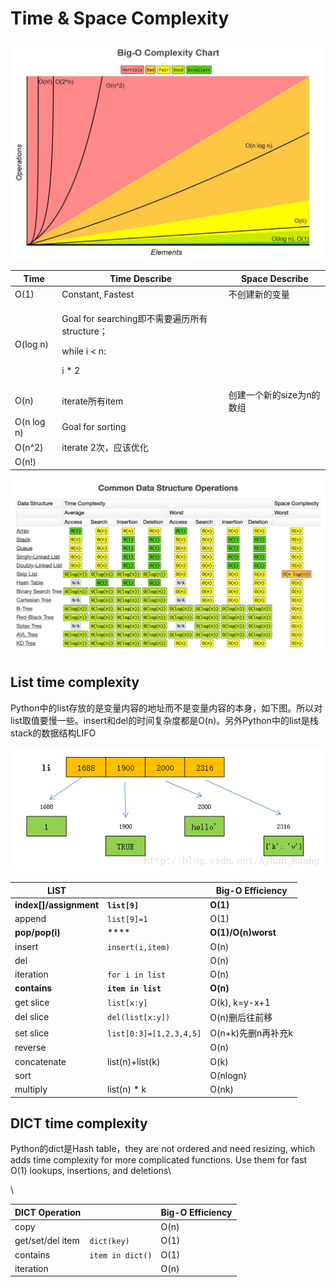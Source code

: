 # Time & Space Complexity

![](<../.gitbook/assets/image (37).png>)

| Time       | Time Describe                                                                       | Space Describe  |
| ---------- | ----------------------------------------------------------------------------------- | --------------- |
| O(1)       | Constant, Fastest                                                                   | 不创建新的变量         |
| O(log n)   | <p>Goal for searching即不需要遍历所有structure；</p><p>while i &#x3C; n:</p><p>    i * 2</p> |                 |
| O(n)       | iterate所有item                                                                       | 创建一个新的size为n的数组 |
| O(n log n) | Goal for sorting                                                                    |                 |
| O(n^2)     | iterate 2次，应该优化                                                                     |                 |
| O(n!)      |                                                                                     |                 |

![](<../.gitbook/assets/image (38).png>)

## List time complexity

Python中的list存放的是变量内容的地址而不是变量内容的本身，如下图。所以对list取值要慢一些。insert和del的时间复杂度都是O(n)。另外Python中的list是栈stack的数据结构LIFO

![](<../.gitbook/assets/image (91).png>)

| **LIST**                |                         | **Big-O Efficiency** |
| ----------------------- | ----------------------- | -------------------- |
| **index\[]/assignment** | **`list[9]`**           | **O(1)**             |
| append                  | `list[9]=1`             | O(1)                 |
| **pop/pop(i)**          | ****                    | **O(1)/O(n)worst**   |
| insert                  | `insert(i,item)`        | O(n)                 |
| del                     |                         | O(n)                 |
| iteration               | `for i in list`         | O(n)                 |
| **contains**            | **`item in list`**      | **O(n)**             |
| get slice               | `list[x:y]`             | O(k), k=y-x+1        |
| del slice               | `del(list[x:y])`        | O(n)删后往前移            |
| set slice               | `list[0:3]=[1,2,3,4,5]` | O(n+k)先删n再补充k        |
| reverse                 |                         | O(n)                 |
| concatenate             | list(n)+list(k)         | O(k)                 |
| sort                    |                         | O(nlogn)             |
| multiply                | list(n) \* k            | O(nk)                |

## DICT time complexity

Python的dict是Hash table，they are not ordered and need resizing, which adds time complexity for more complicated functions. Use them for fast O(1) lookups, insertions, and deletions\


\


| **DICT Operation** |                  | **Big-O Efficiency** |
| ------------------ | ---------------- | -------------------- |
| copy               |                  | O(n)                 |
| get/set/del item   | `dict(key)`      | O(1)                 |
| contains           | `item in dict()` | O(1)                 |
| iteration          |                  | O(n)                 |

